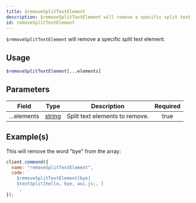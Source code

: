 ```yaml
---
title: $removeSplitTextElement
description: $removeSplitTextElement will remove a specific split text element.
id: removeSplitTextElement
---
```


`$removeSplitTextElement` will remove a specific split text element.

## Usage

```php
$removeSplitTextElement[...elements]
```

## Parameters

| Field       | Type                                                                                              | Description                    | Required |
| ----------- | ------------------------------------------------------------------------------------------------- | ------------------------------ | :------: |
| ...elements | [string](https://developer.mozilla.org/en-US/docs/Web/JavaScript/Reference/Global_Objects/String) | Split text elements to remove. |   true   |

## Example(s)

This will remove the word "bye" from the array:

```javascript
client.command({
  name: "removeSplitTextElement",
  code: `
    $removeSplitTextElement[bye]
    $textSplit[hello, bye, aoi.js;, ]
    `,
});
```
